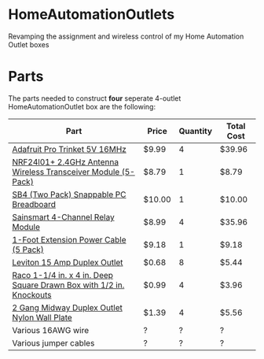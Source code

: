 # HomeAutomationOutlets
Revamping the assignment and wireless control of my Home Automation Outlet boxes

# Parts
The parts needed to construct **four** seperate 4-outlet HomeAutomationOutlet box are the following:

| Part | Price | Quantity | Total Cost |
|------|-------|----------|------------|
|[Adafruit Pro Trinket 5V 16MHz](http://www.amazon.com/gp/product/B00NSVF8XW?psc=1&redirect=true&ref_=oh_aui_detailpage_o00_s00)|$9.99|4|$39.96|
|[NRF24l01+ 2.4GHz Antenna Wireless Transceiver Module (5-Pack)](http://www.amazon.com/gp/product/B00FDPTUC6?psc=1&redirect=true&ref_=oh_aui_detailpage_o04_s00)|$8.79|1|$8.79|
|[SB4 (Two Pack) Snappable PC Breadboard](http://www.amazon.com/Snappable-BreadBoard-Scored-Boards-2-Layer/dp/B00PX52C7Q)|$10.00|1|$10.00|
|[Sainsmart 4-Channel Relay Module](http://www.amazon.com/SainSmart-4-CH-4-Channel-Relay-Module/dp/B0057OC5O8/ref=sr_1_2?ie=UTF8&qid=1448388246&sr=8-2&keywords=sainsmart+4+channel+relay)|$8.99|4|$35.96|
|[1-Foot Extension Power Cable (5 Pack)](http://www.amazon.com/1-Foot-Extension-Listed-Approved-5-Pack/dp/B000CRFOMK/ref=sr_1_15?s=industrial&ie=UTF8&qid=1448388104&sr=1-15&keywords=2+foot+extension+cord)|$9.18|1|$9.18|
|[Leviton 15 Amp Duplex Outlet](http://www.homedepot.com/p/Leviton-15-Amp-Duplex-Outlet-White-R52-05320-00W/202066670)|$0.68|8|$5.44|
|[Raco 1-1/4 in. x 4 in. Deep Square Drawn Box with 1/2 in. Knockouts](http://www.homedepot.com/p/Raco-1-1-4-in-x-4-in-Deep-Square-Drawn-Box-with-1-2-in-Knockouts-50-Pack-185/203634382)|$0.99|4|$3.96|
|[2 Gang Midway Duplex Outlet Nylon Wall Plate](http://www.homedepot.com/p/Leviton-2-Gang-Midway-Duplex-Outlet-Nylon-Wall-Plate-White-R52-0PJ82-00W/202059881)|$1.39|4|$5.56|
|Various 16AWG wire|?|?|?|
|Various jumper cables|?|?|?|

